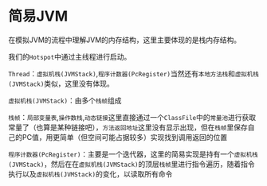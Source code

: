 # 简易JVM
在模拟JVM的流程中理解JVM的内存结构，这里主要体现的是栈内存结构。

我们的`Hotspot`中通过主线程进行启动。

`Thread`：`虚拟机栈(JVMStack)`,`程序计数器(PcRegister)`当然还有`本地方法栈`和`虚拟机栈(JVMStack)`类似，这里没有体现。

`虚拟机栈(JVMStack)`：由多个`栈帧`组成

`栈帧`：`局部变量表`,`操作数栈`,`动态链接`这里直接通过一个`ClassFile`中的`常量池`进行获取常量了（也算是某种链接吧），`方法返回地址`这里没有显示出现，但在`栈帧`里保存自己的PC值，用更简单（但空间可能占据较多）实现找到调用返回的位置

`程序计数器(PcRegister)`：主要是一个迭代器，这里的简易实现是持有一个`虚拟机栈(JVMStack)`，然后在在`虚拟机栈(JVMStack)`的顶层`栈帧`里进行指令遍历，随着指令执行以及`虚拟机栈(JVMStack)`的变化，以读取所有命令